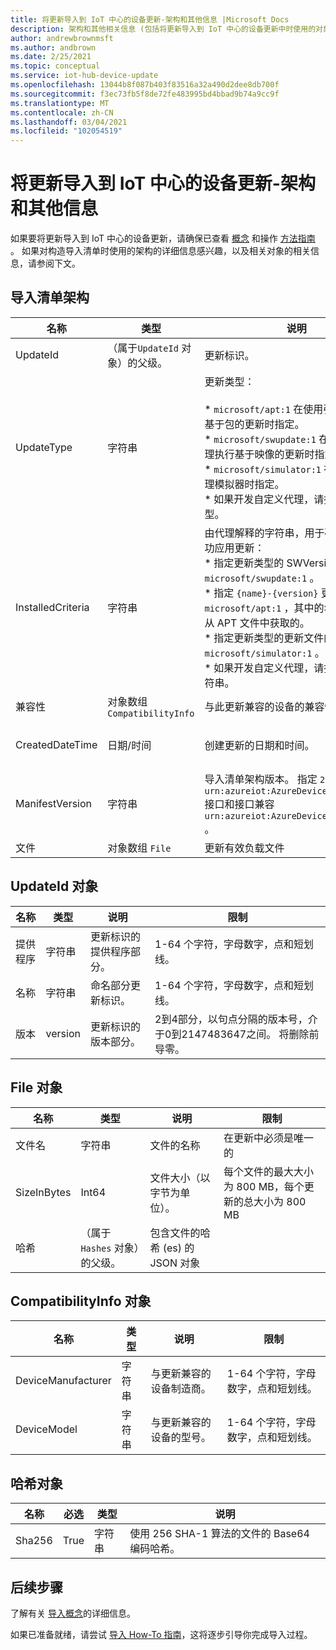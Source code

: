 ```yaml
---
title: 将更新导入到 IoT 中心的设备更新-架构和其他信息 |Microsoft Docs
description: 架构和其他相关信息 (包括将更新导入到 IoT 中心的设备更新中时使用的对象) 。
author: andrewbrownmsft
ms.author: andbrown
ms.date: 2/25/2021
ms.topic: conceptual
ms.service: iot-hub-device-update
ms.openlocfilehash: 13044b8f087b403f83516a32a490d2dee8db700f
ms.sourcegitcommit: f3ec73fb5f8de72fe483995bd4bbad9b74a9cc9f
ms.translationtype: MT
ms.contentlocale: zh-CN
ms.lasthandoff: 03/04/2021
ms.locfileid: "102054519"
---
```

# <a name="importing-updates-into-device-update-for-iot-hub---schema-and-other-information"></a>将更新导入到 IoT 中心的设备更新-架构和其他信息
如果要将更新导入到 IoT 中心的设备更新，请确保已查看 [概念](import-concepts.md) 和操作 [方法指南](import-update.md) 。 如果对构造导入清单时使用的架构的详细信息感兴趣，以及相关对象的相关信息，请参阅下文。

## <a name="import-manifest-schema"></a>导入清单架构

| 名称 | 类型 | 说明 | 限制 |
| --------- | --------- | --------- | --------- |
| UpdateId | （属于`UpdateId` 对象）的父级。 | 更新标识。 |
| UpdateType | 字符串 | 更新类型： <br/><br/> * `microsoft/apt:1` 在使用引用代理执行基于包的更新时指定。<br/> * `microsoft/swupdate:1` 在使用引用代理执行基于映像的更新时指定。<br/> * `microsoft/simulator:1` 在使用示例代理模拟器时指定。<br/> * 如果开发自定义代理，请指定自定义类型。 | 格式： <br/> `{provider}/{type}:{typeVersion}`<br/><br/> 最大值为32个字符 |
| InstalledCriteria | 字符串 | 由代理解释的字符串，用于确定是否已成功应用更新：  <br/> * 指定更新类型的 SWVersion **值** `microsoft/swupdate:1` 。<br/> * 指定 `{name}-{version}` 更新类型 `microsoft/apt:1` ，其中的名称和版本是从 APT 文件中获取的。<br/> * 指定更新类型的更新文件的哈希 `microsoft/simulator:1` 。<br/> * 如果开发自定义代理，请指定自定义字符串。<br/> | 最多 64 个字符 |
| 兼容性 | 对象数组 `CompatibilityInfo` | 与此更新兼容的设备的兼容性信息。 | 最多10个项目 |
| CreatedDateTime | 日期/时间 | 创建更新的日期和时间。 | 用 UTC 分隔的 ISO 8601 日期和时间格式 |
| ManifestVersion | 字符串 | 导入清单架构版本。 指定 `2.0` ，它将与 `urn:azureiot:AzureDeviceUpdateCore:1` 接口和接口兼容 `urn:azureiot:AzureDeviceUpdateCore:4` 。 | 必须是 `2.0` |
| 文件 | 对象数组 `File` | 更新有效负载文件 | 最多5个文件 |

## <a name="updateid-object"></a>UpdateId 对象

| 名称 | 类型 | 说明 | 限制 |
| --------- | --------- | --------- | --------- |
| 提供程序 | 字符串 | 更新标识的提供程序部分。 | 1-64 个字符，字母数字，点和短划线。 |
| 名称 | 字符串 | 命名部分更新标识。 | 1-64 个字符，字母数字，点和短划线。 |
| 版本 | version | 更新标识的版本部分。 | 2到4部分，以句点分隔的版本号，介于0到2147483647之间。 将删除前导零。 |

## <a name="file-object"></a>File 对象

| 名称 | 类型 | 说明 | 限制 |
| --------- | --------- | --------- | --------- |
| 文件名 | 字符串 | 文件的名称 | 在更新中必须是唯一的 |
| SizeInBytes | Int64 | 文件大小（以字节为单位）。 | 每个文件的最大大小为 800 MB，每个更新的总大小为 800 MB |
| 哈希 | （属于`Hashes` 对象）的父级。 | 包含文件的哈希 (es) 的 JSON 对象 |

## <a name="compatibilityinfo-object"></a>CompatibilityInfo 对象

| 名称 | 类型 | 说明 | 限制 |
| --- | --- | --- | --- |
| DeviceManufacturer | 字符串 | 与更新兼容的设备制造商。 | 1-64 个字符，字母数字，点和短划线。 |
| DeviceModel | 字符串 | 与更新兼容的设备的型号。 | 1-64 个字符，字母数字，点和短划线。 |

## <a name="hashes-object"></a>哈希对象

| 名称 | 必选 | 类型 | 说明 |
| --------- | --------- | --------- | --------- |
| Sha256 | True | 字符串 | 使用 256 SHA-1 算法的文件的 Base64 编码哈希。 |

## <a name="next-steps"></a>后续步骤

了解有关 [导入概念](./import-concepts.md)的详细信息。

如果已准备就绪，请尝试 [导入 How-To 指南](./import-update.md)，这将逐步引导你完成导入过程。
